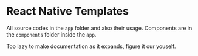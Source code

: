 # React Native Templates

All source codes in the `app` folder and also their usage. Components are in the `components` folder inside the `app`.

Too lazy to make documentation as it expands, figure it our youself.